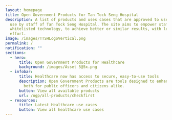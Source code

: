 ```yaml
---
layout: homepage
title: Open Government Products for Tan Tock Seng Hospital
description: A list of products and uses cases that are approved to use or in
  use by staff of Tan Tock Seng Hospital. The site aims to empower staff with
  whitelisted technology, to achieve better or similar results, with less
  effort.
image: /images/TTSHLogoVertical.png
permalink: /
notification: ""
sections:
  - hero:
      title: Open Government Products for Healthcare
      background: /images/Asset 5@5x.png
  - infobar:
      title: Healthcare now has access to secure, easy-to-use tools
      description: Open Government Products are tools designed to enhance public good,
        both for public officers and citizens alike.
      button: View all available products
      url: /ogp/all-products/checkfirst
  - resources:
      title: Latest Healthcare use cases
      button: View all healthcare use cases
---
```

